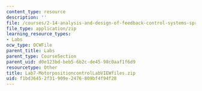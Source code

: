 ```yaml
---
content_type: resource
description: ''
file: /courses/2-14-analysis-and-design-of-feedback-control-systems-spring-2014/f1bd36452f31909e2476809bf4f94f28_Lab7-MotorpositioncontrolLabVIEWfiles.zip
file_type: application/zip
learning_resource_types:
- Labs
ocw_type: OCWFile
parent_title: Labs
parent_type: CourseSection
parent_uid: d0e123bd-beb5-6b2c-de45-98c0aaf1f6d9
resourcetype: Other
title: Lab7-MotorpositioncontrolLabVIEWfiles.zip
uid: f1bd3645-2f31-909e-2476-809bf4f94f28
---
```


